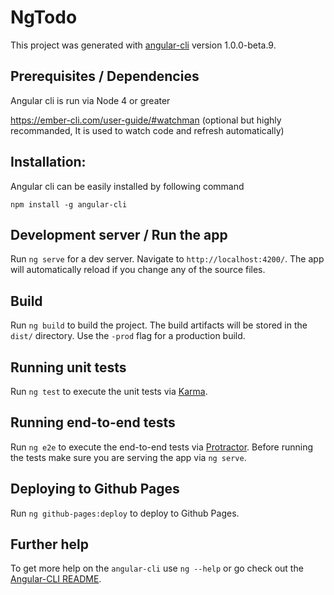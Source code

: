 # NgTodo

This project was generated with [angular-cli](https://github.com/angular/angular-cli) version 1.0.0-beta.9.

## Prerequisites / Dependencies
Angular cli is run via Node 4 or greater

https://ember-cli.com/user-guide/#watchman (optional but highly recommanded, It is used to watch code and refresh automatically)

## Installation:
Angular cli can be easily installed by following command
```
npm install -g angular-cli
```

## Development server / Run the app
Run `ng serve` for a dev server. Navigate to `http://localhost:4200/`. The app will automatically reload if you change any of the source files.

## Build

Run `ng build` to build the project. The build artifacts will be stored in the `dist/` directory. Use the `-prod` flag for a production build.

## Running unit tests

Run `ng test` to execute the unit tests via [Karma](https://karma-runner.github.io).

## Running end-to-end tests

Run `ng e2e` to execute the end-to-end tests via [Protractor](http://www.protractortest.org/). 
Before running the tests make sure you are serving the app via `ng serve`.

## Deploying to Github Pages

Run `ng github-pages:deploy` to deploy to Github Pages.

## Further help

To get more help on the `angular-cli` use `ng --help` or go check out the [Angular-CLI README](https://github.com/angular/angular-cli/blob/master/README.md).
